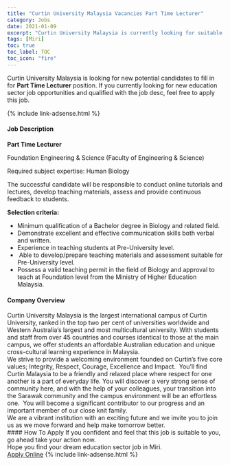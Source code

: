 ```yaml
---
title: "Curtin University Malaysia Vacancies Part Time Lecturer" 
category: Jobs 
date: 2021-01-09 
excerpt: "Curtin University Malaysia is currently looking for suitable person to fill in the Part Time Lecturer which positioned at Miri" 
tags: [Miri] 
toc: true 
toc_label: TOC 
toc_icon: "fire" 
--- 
```


<p>Curtin University Malaysia is looking for new potential candidates to fill in for <b>Part Time Lecturer</b> position. If you currently looking for new education sector job opportunities and qualified with the job desc, feel free to apply this job.
</p>{% include link-adsense.html %} 
 <div><div><h4>Job Description</h4></div><div><div><span><div><p><strong>Part Time Lecturer</strong></p><p>Foundation Engineering &amp; Science (Faculty of Engineering &amp; Science)</p><p>Required subject expertise:&#160;Human Biology</p><p>The successful candidate will be responsible to conduct online tutorials and lectures, develop teaching materials, assess and provide continuous feedback to students.</p><p><strong>Selection criteria:</strong></p><ul><li>Minimum qualification of a Bachelor degree in Biology and related field.</li><li>Demonstrate excellent and effective communication skills both verbal and written.</li><li>Experience in teaching students at Pre-University level.</li><li>&#160;Able to develop/prepare teaching materials and assessment suitable for Pre-University level.</li><li>Possess a valid teaching permit in the field of Biology and approval to teach at Foundation level from the Ministry of Higher Education Malaysia.</li></ul></div></span></div></div></div> 
<div><div><h4>Company Overview</h4></div><div><div><span><div><div>
<div>Curtin University Malaysia is the largest international campus of Curtin University, ranked in the top two per cent of universities worldwide and Western Australia&#8217;s largest and most multicultural university. With students and staff from over 45 countries and courses identical to those at the main campus, we offer students an affordable Australian education and unique cross-cultural learning experience in Malaysia.</div>
<div>We strive to provide a welcoming environment founded on Curtin&#8217;s five core values; Integrity, Respect, Courage, Excellence and Impact.&#160; You&#8217;ll find Curtin Malaysia to be a friendly and relaxed place where respect for one another is a part of everyday life. You will discover a very strong sense of community here, and with the help of your colleagues, your transition into the Sarawak community and the campus environment will be an effortless one.&#160; You will become a significant contributor to our progress and an important member of our close knit family.</div>
<div>We are a vibrant institution with an exciting future and we invite you to join us as we move forward and help make tomorrow better.</div>
</div></div></span></div></div></div> 
#### How To Apply 
If you confident and feel that this job is suitable to you, go ahead take your action now. <br/> 
Hope you find your dream education sector job in Miri. <br/> 
<a href="https://www.jobstreet.com.my/en/job/part-time-lecturer-4457837?jobId=jobstreet-my-job-4457837&sectionRank=28&token=0~7b60a29f-16fd-4139-bdd5-52a9b101e9a8&fr=SRP%20View%20In%20New%20Ta" class="btn btn--info" target="_blank" rel="nofollow noopenner">Apply Online</a> 
{% include link-adsense.html %} 
